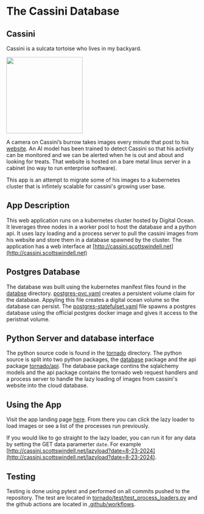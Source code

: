 # The Cassini Database

## Cassini
Cassini is a sulcata tortoise who lives in my backyard. 

<img src="cassini.jpg" width="200" height="200">

A camera on Cassini’s burrow takes images every minute that post to his [website](https://swahle.org/cassini/detections.html?date=Wed%20Feb%2005%202025). An AI model has been trained to detect Cassini so that his activity can be monitored and we can be alerted when he is out and about and looking for treats. That website is hosted on a bare metal linux server in a cabinet (no way to run enterprise software). 

This app is an attempt to migrate some of his images to a kubernetes cluster that is infintely scalable for cassini's growing user base.


## App Description

This web application runs on a kubernetes cluster hosted by Digital Ocean. It leverages three nodes in a worker pool to host the database and a python api. It uses lazy loading and a process server to pull the cassini images from his website and store them in a database spawned by the cluster. The application has a web interface at [http://cassini.scottswindell.net](http://cassini.scottswindell.net)

## Postgres Database

The database was built using the kubernetes manifest files found in the [databse](database) directory. [postgres-pvc.yaml](database/postgres-pvc.yaml) creates a persistent volume claim for the database. Appyling this file creates a digital ocean volume so the database can persist. The [postgres-statefulset.yaml](database/postgres-statefulset.yaml) file spawns a postgres database using the official postgres docker image and gives it access to the peristnat volume. 


## Python Server and database interface

The python source code is found in the [tornado](tornado) directory. The python source is split into two python packages, the [database](tornado/database) package and the api package [tornado/api](tornado/api). The database package contins the sqlalchemy models and the api package contains the tornado web request handlers and a process server to handle the lazy loading of images from cassini's website into the cloud database. 

## Using the App

Visit the app landing page [here](http://cassini.scottswindell.net). From there you can click the lazy loader to load images or see a list of the processes run previously. 

If you would like to go straight to the lazy loader, you can run it for any data by setting the GET data paramerter `date`. For example [http://cassini.scottswindell.net/lazyload?date=8-23-2024](http://cassini.scottswindell.net/lazyload?date=8-23-2024).


## Testing

Testing is done using pytest and performed on all commits pushed to the repository. The test are located in [tornado/test/test_process_loaders.py](tornado/test/test_process_loaders.py) and the github actions are located in [.github/workflows](.github/workflows).
